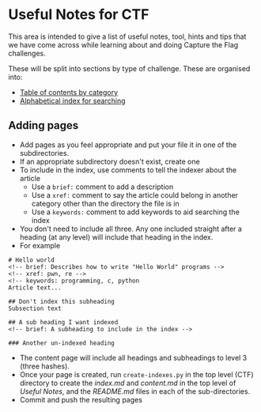 # Useful Notes for CTF
This area is intended to give a list of useful notes, tool, hints and tips that we have come across while learning about and doing Capture the Flag challenges.

These will be split into sections by type of challenge. These are organised into:
- [Table of contents by category](#contents.md)
- [Alphabetical index for searching](#index.md)

## Adding pages
- Add pages as you feel appropriate and put your file it in one of the subdirectories.
- If an appropriate subdirectory doesn't exist, create one
- To include in the index, use comments to tell the indexer about the article
  - Use a `brief:` comment to add a description
  - Use a `xref:` comment to say the article could belong in another category other than the directory the file is in
  - Use a `keywords:` comment to add keywords to aid searching the index
- You don't need to include all three. Any one included straight after a heading (at any level) will include that heading in the index. 
- For example
```
# Hello world
<!-- brief: Describes how to write "Hello World" programs -->
<!-- xref: pwn, re -->
<!-- keywords: programming, c, python
Article text...

## Don't index this subheading
Subsection text

## A sub heading I want indexed
<!-- brief: A subheading to include in the index -->

### Another un-indexed heading
```
- The content page will include all headings and subheadings to level 3 (three hashes).
- Once your page is created, run `create-indexes.py` in the top level (CTF) directory to create the *index.md* and *content.md* in the top level of *Useful Notes*, and the *README.md* files in each of the sub-directories.
- Commit and push the resulting pages

